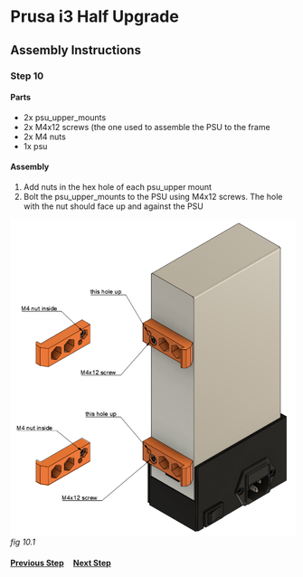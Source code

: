 # Prusa i3 Half Upgrade

## Assembly Instructions

### Step 10

#### Parts

* 2x psu_upper_mounts
* 2x M4x12 screws (the one used to assemble the PSU to the frame
* 2x M4 nuts
* 1x psu

#### Assembly

1. Add nuts in the hex hole of each psu_upper mount
1. Bolt the psu_upper_mounts to the PSU using M4x12 screws. The hole with the nut should face up and against the PSU

![](img/fig10.1.png)\
*fig 10.1*


#### [Previous Step](step09.md) &nbsp;&nbsp;&nbsp; [Next Step](step11.md)